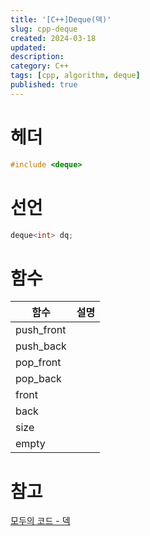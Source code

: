 ```yaml
---
title: '[C++]Deque(덱)'
slug: cpp-deque
created: 2024-03-18
updated:
description:
category: C++
tags: [cpp, algorithm, deque]
published: true
---
```


# 헤더

```cpp
#include <deque>
```

# 선언

```cpp
deque<int> dq;
```

# 함수

| 함수       | 설명 |
| ---------- | ---- |
| push_front |      |
| push_back  |      |
| pop_front  |      |
| pop_back   |      |
| front      |      |
| back       |      |
| size       |      |
| empty      |      |

# 참고

[모두의 코드 - 덱][1]

[1]: https://modoocode.com/176
